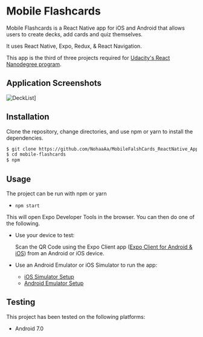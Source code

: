 # Mobile Flashcards

Mobile Flashcards is a React Native app for iOS and Android that allows users to create decks, add cards and quiz themselves.


It uses React Native, Expo, Redux, & React Navigation.

This app is the third of three projects required for [Udacity's React Nanodegree program](https://www.udacity.com/course/react-nanodegree--nd019).

## Application Screenshots
![DeckList](assets/DecksList.png=100x50)]
## Installation

Clone the repository, change directories, and use npm or yarn to install the dependencies.

```bash
$ git clone https://github.com/NohaaAa/MobileFalshCards_ReactNative_App
$ cd mobile-flashcards
$ npm
```

## Usage

The project can be run with npm or yarn

- `npm start`

This will open Expo Developer Tools in the browser.  You can then do one of the following.

- Use your device to test:

    Scan the QR Code using the Expo Client app ([Expo Client for Android & iOS](https://expo.io/tools#client))  from an Android or iOS device.
- Use an Android Emulator or iOS Simulator to run the app:
    - [iOS Simulator Setup](https://docs.expo.io/versions/v33.0.0/introduction/installation/#ios-simulator)
    - [Android Emulator Setup](https://docs.expo.io/versions/v33.0.0/introduction/installation/#android-emulator)

## Testing

This project has been tested on the following platforms:

- Android 7.0
